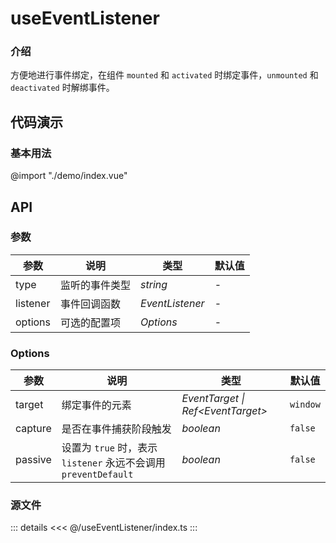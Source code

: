 # useEventListener

### 介绍

方便地进行事件绑定，在组件 `mounted` 和 `activated` 时绑定事件，`unmounted` 和 `deactivated` 时解绑事件。

## 代码演示

### 基本用法
@import "./demo/index.vue"
## API


### 参数

| 参数     | 说明           | 类型            | 默认值 |
| -------- | -------------- | --------------- | ------ |
| type     | 监听的事件类型 | _string_        | -      |
| listener | 事件回调函数   | _EventListener_ | -      |
| options  | 可选的配置项   | _Options_       | -      |

### Options

| 参数 | 说明 | 类型 | 默认值 |
| --- | --- | --- | --- |
| target | 绑定事件的元素 | _EventTarget \| Ref\<EventTarget>_ | `window` |
| capture | 是否在事件捕获阶段触发 | _boolean_ | `false` |
| passive | 设置为 `true` 时，表示 `listener` 永远不会调用 `preventDefault` | _boolean_ | `false` |

### 源文件
::: details
<<< @/useEventListener/index.ts
:::
